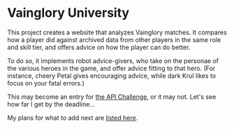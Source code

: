 
# Vainglory University

This project creates a website that analyzes Vainglory matches.  It
compares how a player did against archived data from other players in the
same role and skill tier, and offers advice on how the player can do better.

To do so, it implements robot advice-givers, who take on the personae of the
various heroes in the game, and offer advice fitting to that hero.  (For
instance, cheery Petal gives encouraging advice, while dark Krul likes to
focus on your fatal errors.)

This may become an entry for
[the API Challenge](https://developer.vainglorygame.com/rules),
or it may not.  Let's see how far I get by the deadline...

My plans for what to add next are [listed here](plans.md).
